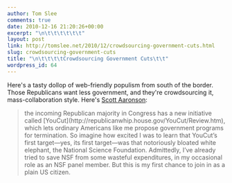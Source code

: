 ```yaml
---
author: Tom Slee
comments: true
date: 2010-12-16 21:20:26+00:00
excerpt: "\n\t\t\t\t\t\t"
layout: post
link: http://tomslee.net/2010/12/crowdsourcing-government-cuts.html
slug: crowdsourcing-government-cuts
title: "\n\t\t\t\tCrowdsourcing Government Cuts\t\t"
wordpress_id: 64
---
```



				

Here's a tasty dollop of web-friendly populism from south of the border. Those Republicans want less government, and they're crowdsourcing it, mass-collaboration style. Here's [Scott Aaronson](http://scottaaronson.com/blog/?p=476):




<blockquote>the incoming Republican majority in Congress has a new initiative called [YouCut](http://republicanwhip.house.gov/YouCut/Review.htm), which lets ordinary Americans like me propose government programs for termination.  So imagine how excited I was to learn that YouCut’s first target—yes, its first target—was that notoriously bloated white elephant, the National Science Foundation.  Admittedly, I’ve already tried to save NSF from some wasteful expenditures, in my occasional role as an NSF panel member.  But this is my first chance to join in as a plain US citizen.</blockquote>




<blockquote>  
</blockquote>


		

